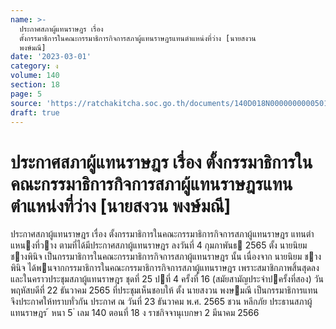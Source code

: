 ```yaml
---
name: >-
  ประกาศสภาผู้แทนราษฎร เรื่อง
  ตั้งกรรมาธิการในคณะกรรมาธิการกิจการสภาผู้แทนราษฎรแทนตำแหน่งที่ว่าง [นายสงวน
  พงษ์มณี]
date: '2023-03-01'
category: ง
volume: 140
section: 18
page: 5
source: 'https://ratchakitcha.soc.go.th/documents/140D018N0000000000501.pdf'
draft: true
---
```


# ประกาศสภาผู้แทนราษฎร เรื่อง ตั้งกรรมาธิการในคณะกรรมาธิการกิจการสภาผู้แทนราษฎรแทนตำแหน่งที่ว่าง [นายสงวน พงษ์มณี]

ประกาศสภาผู้แทนราษฎร เรื่อง ตั้งกรรมาธิการในคณะกรรมาธิการกิจการสภาผู้แทนราษฎร แทนตําแหนงที่วาง ตามที่ได้มีประกาศสภาผู้แทนราษฎร ลงวันที่ 4 กุมภาพันธ 2565 ตั้ง นายนิยม ชางพินิจ เป็นกรรมาธิการในคณะกรรมาธิการกิจการสภาผู้แทนราษฎร นั้น เนื่องจาก นายนิยม ชางพินิจ ได้พนจากกรรมาธิการในคณะกรรมาธิการกิจการสภาผู้แทนราษฎร เพราะสมาชิกภาพสิ้นสุดลง และในคราวประชุมสภาผู้แทนราษฎร ชุดที่ 25 ปที่ 4 ครั้งที่ 16 (สมัยสามัญประจําปครั้งที่สอง) วันพฤหัสบดีที่ 22 ธันวาคม 2565 ที่ประชุมเห็นชอบให้ ตั้ง นายสงวน พงษมณี เป็นกรรมาธิการแทน จึงประกาศให้ทราบทั่วกัน ประกาศ ณ วันที่ 23 ธันวาคม พ.ศ. 2565 ชวน หลีกภัย ประธานสภาผู้แทนราษฎร ้ หนา 5 ่ เลม 140 ตอนที่ 18 ง ราชกิจจานุเบกษา 2 มีนาคม 2566
